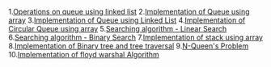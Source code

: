 1.<a href="http://vlabs.iitb.ac.in/rec-bootathon/vlcrew-queue-adt-recb/">Operations on queue using linked list</a>
2.<a href="http://ebootathon.com/labs/beta/csit/DS/exp2/">Implementation of Queue using array</a>
3.<a href="http://ebootathon.com/labs/beta/csit/DS/exp3/">Implementation of Queue using Linked List</a>
4.<a href="http://ebootathon.com/labs/beta/csit/DS/exp4/">Implementation of Circular Queue using array</a>
5.<a href="http://ebootathon.com/labs/beta/csit/DS/exp5/">Searching algorithm - Linear Search</a>
6.<a href="http://ebootathon.com/labs/beta/csit/DS/exp6/">Searching algorithm - Binary Search</a>
7.<a href="http://ebootathon.com/labs/beta/csit/DS/exp7/">Implementation of stack using array</a>
8.<a href="http://ebootathon.com/labs/beta/csit/DS/exp8/">Implementation of Binary tree and tree traversal</a>
9.<a href="http://ebootathon.com/labs/beta/csit/DS/exp1/">N-Queen's Problem</a>
10.<a href="#">Implementation of floyd warshal Algorithm</a>